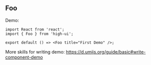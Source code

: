 
## Foo

Demo:

```tsx
import React from 'react';
import { Foo } from 'high-ui';

export default () => <Foo title="First Demo" />;
```

More skills for writing demo: https://d.umijs.org/guide/basic#write-component-demo
